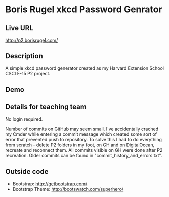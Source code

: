 # Boris Rugel xkcd Password Genrator

## Live URL
<http://p2.borisrugel.com/>

## Description
A simple xkcd password generator created as my Harvard Extension School CSCI 
E-15 P2 project.

## Demo


## Details for teaching team
No login required.

Number of commits on GitHub may seem small. I've accidentally crached my Cmder 
while entering a commit message which created some sort of error that prevented 
push to repository. To solve this I had to do everything from scratch - 
delete P2 folders in my foot, on GH and on DigitalOcean, recreate and reconnect 
them. All commits visible on GH were done after P2 recreation. Older commits can 
be found in "commit_history_and_errors.txt".

## Outside code
* Bootstrap: http://getbootstrap.com/
* Bootstrap Theme: http://bootswatch.com/superhero/